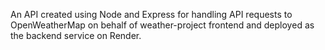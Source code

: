 An API created using Node and Express for handling API requests to OpenWeatherMap on behalf of weather-project frontend and deployed as the backend service on Render.
